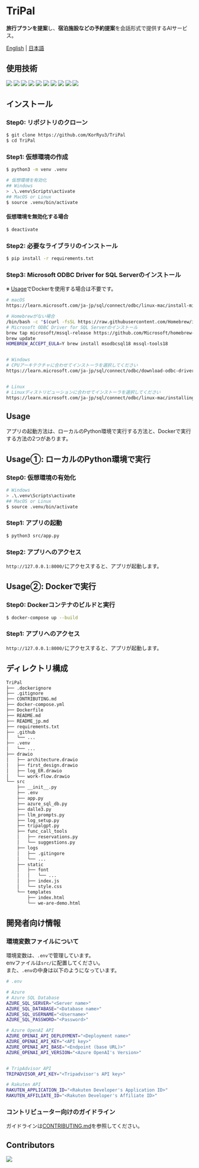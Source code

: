 # TriPal
**旅行プランを提案**し、**宿泊施設などの予約提案**を会話形式で提供するAIサービス。

[English](./README.md) | [日本語](./README_jp.md)

## 使用技術
<!-- シールド一覧 -->
<!-- https://shields.io/badges -->
<!-- https://simpleicons.org/ -->
<p style="display: inline">
    <!-- フロントエンド -->
    <img src="https://img.shields.io/badge/-HTML5-E34F26.svg?logo=html5&logoColor=white&style=for-the-badge">
    <img src="https://img.shields.io/badge/-CSS3-1572B6.svg?logo=css3&logoColor=white&style=for-the-badge">
    <img src="https://img.shields.io/badge/-JavaScript-F7DF1E.svg?logo=javascript&logoColor=black&style=for-the-badge">
    <img src="https://img.shields.io/badge/-Jinja2-B41717.svg?logo=jinja&logoColor=white&style=for-the-badge">
    <!-- バックエンド -->
    <img src="https://img.shields.io/badge/-Python-F2C63C.svg?logo=python&style=for-the-badge">
    <img src="https://img.shields.io/badge/-FastAPI-009688.svg?logo=fastapi&logoColor=0d0d0d&style=for-the-badge">
    <img src="https://img.shields.io/badge/-LangChain-000000.svg?logo=langchain&logoColor=white&style=for-the-badge">
    <!-- インフラ -->
    <img src="https://img.shields.io/badge/-Docker-1488C6.svg?logo=docker&style=for-the-badge">
    <img src="https://img.shields.io/badge/-github_actions-F9F9F9.svg?logo=github-actions&style=for-the-badge">
    <img src="https://img.shields.io/badge/-azure-0078D4.svg?logo=Microsoft-Azure&style=for-the-badge">
</p>

## インストール
### Step0: リポジトリのクローン
```bash
$ git clone https://github.com/KorRyu3/TriPal
$ cd TriPal
```

### Step1: 仮想環境の作成
```bash
$ python3 -m venv .venv

# 仮想環境を有効化
## Windows
> .\.venv\Scripts\activate
## MacOS or Linux
$ source .venv/bin/activate
```

#### 仮想環境を無効化する場合
```bash
$ deactivate
```

### Step2: 必要なライブラリのインストール
```bash
$ pip install -r requirements.txt
```

### Step3: Microsoft ODBC Driver for SQL Serverのインストール
※ [Usage](#usage②-dockerで実行)でDockerを使用する場合は不要です。
```bash
# macOS
https://learn.microsoft.com/ja-jp/sql/connect/odbc/linux-mac/install-microsoft-odbc-driver-sql-server-macos?view=sql-server-ver16

# Homebrewがない場合
/bin/bash -c "$(curl -fsSL https://raw.githubusercontent.com/Homebrew/install/master/install.sh)"
# Microsoft ODBC Driver for SQL Serverのインストール
brew tap microsoft/mssql-release https://github.com/Microsoft/homebrew-mssql-release
brew update
HOMEBREW_ACCEPT_EULA=Y brew install msodbcsql18 mssql-tools18


# Windows
# CPUアーキテクチャに合わせてインストーラを選択してください
https://learn.microsoft.com/ja-jp/sql/connect/odbc/download-odbc-driver-for-sql-server?view=sql-server-ver16


# Linux
# Linuxディストリビューションに合わせてインストーラを選択してください
https://learn.microsoft.com/ja-jp/sql/connect/odbc/linux-mac/installing-the-microsoft-odbc-driver-for-sql-server?view=sql-server-ver16&tabs=alpine18-install%2Calpine17-install%2Cdebian8-install%2Credhat7-13-install%2Crhel7-offline
```

## Usage
アプリの起動方法は、ローカルのPython環境で実行する方法と、Dockerで実行する方法の2つがあります。
## Usage①: ローカルのPython環境で実行
### Step0: 仮想環境の有効化
```bash
# Windows
> .\.venv\Scripts\activate
## MacOS or Linux
$ source .venv/bin/activate
```

### Step1: アプリの起動
```bash
$ python3 src/app.py
```

### Step2: アプリへのアクセス
`http://127.0.0.1:8000/`にアクセスすると、アプリが起動します。

## Usage②: Dockerで実行
### Step0: Dockerコンテナのビルドと実行
```bash
$ docker-compose up --build
```

### Step1: アプリへのアクセス
`http://127.0.0.1:8000/`にアクセスすると、アプリが起動します。

## ディレクトリ構成
```bash
TriPal
├── .dockerignore
├── .gitignore
├── CONTRIBUTING.md
├── docker-compose.yml
├── Dockerfile
├── README.md
├── README_jp.md
├── requirements.txt
├── .github
│   └── ...
├── .venv
│   └── ...
├── drawio
│   ├── architecture.drawio
│   ├── first_design.drawio
│   ├── log_ER.drawio
│   └── work-flow.drawio
└── src
    ├── __init__.py
    ├── .env
    ├── app.py
    ├── azure_sql_db.py
    ├── dalle3.py
    ├── llm_prompts.py
    ├── log_setup.py
    ├── tripalgpt.py
    ├── func_call_tools
    │   ├── reservations.py
    │   └── suggestions.py
    ├── logs
    │   ├── .gitingore
    │   └── ...
    ├── static
    │   ├── font
    │   │   └── ...
    │   ├── index.js
    │   └── style.css
    └── templates
        ├── index.html
        └── we-are-demo.html
```

## 開発者向け情報

### 環境変数ファイルについて
環境変数は、`.env`で管理しています。  
envファイルは`src/`に配置してください。  
また、`.env`の中身は以下のようになっています。
```bash
# .env

# Azure
# Azure SQL Database
AZURE_SQL_SERVER="<Server name>"
AZURE_SQL_DATABASE="<Database name>"
AZURE_SQL_USERNAME="<Username>"
AZURE_SQL_PASSWORD="<Password>"

# Azure OpenAI API
AZURE_OPENAI_API_DEPLOYMENT="<Deployment name>"
AZURE_OPENAI_API_KEY="<API key>"
AZURE_OPENAI_API_BASE="<Endpoint (base URL)>"
AZURE_OPENAI_API_VERSION="<Azure OpenAI's Version>"


# TripAdvisor API
TRIPADVISOR_API_KEY="<Tripadvisor's API key>"

# Rakuten API
RAKUTEN_APPLICATION_ID="<Rakuten Developer's Application ID>"
RAKUTEN_AFFILIATE_ID="<Rakuten Developer's Affiliate ID>"
```

### コントリビューター向けのガイドライン
ガイドラインは[CONTRIBUTING.md](./CONTRIBUTING.md)を参照してください。

## Contributors
<!-- generateの仕方は https://contrib.rocks/preview を参照 -->
<a href="https://github.com/KorRyu3/TriPal/graphs/contributors">
  <img src="https://contrib.rocks/image?repo=KorRyu3/TriPal" />
</a>
